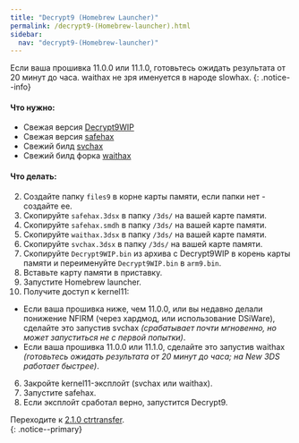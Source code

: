 ```yaml
---
title: "Decrypt9 (Homebrew Launcher)"
permalink: /decrypt9-(Homebrew-launcher).html
sidebar:
  nav: "decrypt9-(Homebrew-launcher)"
---
```

<a name="start" />
Если ваша прошивка 11.0.0 или 11.1.0, готовьтесь ожидать результата от 20 минут до часа. waithax не зря именуется в народе slowhax. 
{: .notice--info}

#### <a name="what_need" />Что нужно: 

* Свежая версия [Decrypt9WIP](https://github.com/d0k3/Decrypt9WIP/releases/)
* Свежая версия [safehax](https://github.com/TiniVi/safehax/releases/latest/)
* Свежий билд [svchax](images/svchax.3dsx)
* Свежий билд форка [waithax](https://github.com/TiniVi/waithax/releases/latest)

#### <a name="instructions" />Что делать:

2. Создайте папку `files9` в корне карты памяти, если папки нет - создайте ее. 
3. Скопируйте `safehax.3dsx` в папку `/3ds/` на вашей карте памяти.
4. Скопируйте `safehax.smdh` в папку `/3ds/` на вашей карте памяти.
4. Скопируйте `waithax.3dsx` в папку `/3ds/` на вашей карте памяти.
5. Скопируйте `svchax.3dsx` в папку `/3ds/` на вашей карте памяти.
3. Скопируйте `Decrypt9WIP.bin` из архива с Decrypt9WIP в корень карты памяти и переименуйте `Decrypt9WIP.bin` в `arm9.bin`.
4. Вставьте карту памяти в приставку.
4. Запустите Homebrew launcher.
5. Получите доступ к kernel11:
  + Если ваша прошивка ниже, чем 11.0.0, или вы недавно делали понижение NFIRM (через хардмод, или использование DSiWare), сделайте это запустив svchax *(срабатывает почти мгновенно, но может запуститься не с первой попытки)*.
  + Если ваша прошивка 11.0.0 или 11.1.0,  сделайте это запустив waithax *(готовьтесь ожидать результата от 20 минут до часа; на New 3DS работает быстрее)*.
6. Закройте kernel11-эксплойт (svchax или waithax).
4. Запустите safehax.
4. Если эксплойт сработал верно, запустится Decrypt9.

Переходите к [2.1.0 ctrtransfer](2.1.0-ctrtransfer).    
{: .notice--primary}
